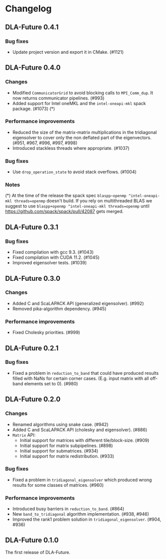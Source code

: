 # Changelog

## DLA-Future 0.4.1

### Bug fixes

- Update project version and export it in CMake. (#1121)

## DLA-Future 0.4.0

### Changes

- Modified `CommunicatorGrid` to avoid blocking calls to `MPI_Comm_dup`. It now returns communicator pipelines. (#993)
- Added support for Intel oneMKL and the `intel-oneapi-mkl` spack package. (#1073) (*)

### Performance improvements

- Reduced the size of the matrix-matrix multiplications in the tridiagonal eigensolver to cover only the non deflated part of the eigenvectors. (#951, #967, #996, #997, #998)
- Introduced stackless threads where appropriate. (#1037)

### Bug fixes

-  Use `drop_operation_state` to avoid stack overflows. (#1004)

### Notes

(*) At the time of the release the spack spec `blaspp~openmp ^intel-oneapi-mkl threads=openmp` doesn't build. If you rely on multithreaded BLAS we suggest to use `blaspp+openmp ^intel-oneapi-mkl threads=openmp` until https://github.com/spack/spack/pull/42087 gets merged.

## DLA-Future 0.3.1

### Bug fixes

- Fixed compilation with gcc 9.3. (#1043)
- Fixed compilation with CUDA 11.2. (#1045)
- Improved eigensolver tests. (#1039)

## DLA-Future 0.3.0

### Changes

- Added C and ScaLAPACK API (generalized eigensolver). (#992)
- Removed pika-algorithm dependency. (#945)

### Performance improvements

- Fixed Cholesky priorities. (#999)

## DLA-Future 0.2.1

### Bug fixes

- Fixed a problem in `reduction_to_band` that could have produced results filled with NaNs for certain corner cases. (E.g. input matrix with all off-band elements set to 0). (#980)

## DLA-Future 0.2.0

### Changes

- Renamed algorithms using snake case. (#942)
- Added C and ScaLAPACK API (cholesky and eigensolver). (#886)
- `Matrix` API:
  - Initial support for matrices with different tile/block-size. (#909)
  - Initial support for matrix subpipelines. (#898)
  - Initial support for submatrices. (#934)
  - Initial support for matrix redistribution. (#933)

### Bug fixes

- Fixed a problem in `tridiagonal_eigensolver` which produced wrong results for some classes of matrices. (#960)

### Performance improvements

- Introduced busy barriers in `reduction_to_band`. (#864)
- New `band_to_tridiagonal` algorithm implementation. (#938, #946)
- Improved the rank1 problem solution in `tridiagonal_eigensolver`. (#904, #936)

## DLA-Future 0.1.0

The first release of DLA-Future.
